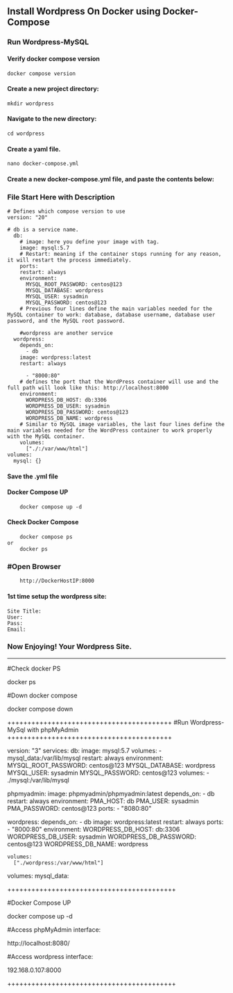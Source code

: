
## Install Wordpress On Docker using Docker-Compose 


### Run Wordpress-MySQL      


#### Verify docker compose version
    docker compose version

#### Create a new project directory:

    mkdir wordpress

#### Navigate to the new directory:

    cd wordpress

#### Create a yaml file.

    nano docker-compose.yml

#### Create a new docker-compose.yml file, and paste the contents below:

### File Start Here with Description

    # Defines which compose version to use
    version: "20" 

    # db is a service name.
      db:
        # image: here you define your image with tag.  
        image: mysql:5.7
        # Restart: meaning if the container stops running for any reason, it will restart the process immediately.
        ports:
        restart: always
        environment:
          MYSQL_ROOT_PASSWORD: centos@123
          MYSQL_DATABASE: wordpress
          MYSQL_USER: sysadmin
          MYSQL_PASSWORD: centos@123
        # Previous four lines define the main variables needed for the MySQL container to work: database, database username, database user password, and the MySQL root password.
  
        #wordpress are another service 
      wordpress:
        depends_on:
          - db
        image: wordpress:latest
        restart: always
    
          - "8000:80"
        # defines the port that the WordPress container will use and the full path will look like this: http://localhost:8000
        environment:
          WORDPRESS_DB_HOST: db:3306
          WORDPRESS_DB_USER: sysadmin
          WORDPRESS_DB_PASSWORD: centos@123
          WORDPRESS_DB_NAME: wordpress
        # Similar to MySQL image variables, the last four lines define the main variables needed for the WordPress container to work properly with the MySQL container.
        volumes:
          ["./:/var/www/html"]
    volumes:
      mysql: {}

#### Save the .yml file

  
#### Docker Compose UP

        docker compose up -d

#### Check Docker Compose

        docker compose ps
    or
        docker ps
### #Open Browser
        http://DockerHostIP:8000

#### 1st time setup the wordpress site:

    Site Title:
    User:
    Pass:
    Email:

### Now Enjoying! Your Wordpress Site.

---

#Check docker PS

docker ps

#Down docker compose

docker compose down

+++++++++++++++++++++++++++++++++++++++++
#Run Wordpress-MySql with phpMyAdmin
+++++++++++++++++++++++++++++++++++++++++

version: "3"
services:
  db:
    image: mysql:5.7
    volumes:
      - mysql_data:/var/lib/mysql
    restart: always
    environment:
      MYSQL_ROOT_PASSWORD: centos@123
      MYSQL_DATABASE: wordpress
      MYSQL_USER: sysadmin
      MYSQL_PASSWORD: centos@123
    volumes:
      -  ./mysql:/var/lib/mysql
      
  phpmyadmin:
    image: phpmyadmin/phpmyadmin:latest
    depends_on:
      - db
    restart: always
    environment:
      PMA_HOST: db
      PMA_USER: sysadmin
      PMA_PASSWORD: centos@123
    ports:
      - "8080:80"
      
   wordpress:
    depends_on:
      - db
    image: wordpress:latest
    restart: always
    ports:
      - "8000:80"
    environment:
      WORDPRESS_DB_HOST: db:3306
      WORDPRESS_DB_USER: sysadmin
      WORDPRESS_DB_PASSWORD: centos@123
      WORDPRESS_DB_NAME: wordpress
      
    volumes:
      ["./wordpress:/var/www/html"]
volumes:
  mysql_data:
  
++++++++++++++++++++++++++++++++++++++++++

#Docker Compose UP

docker compose up -d  
  

#Access phpMyAdmin interface:

http://localhost:8080/

#Access wordpress interface:

192.168.0.107:8000

++++++++++++++++++++++++++++++++++++++++++
